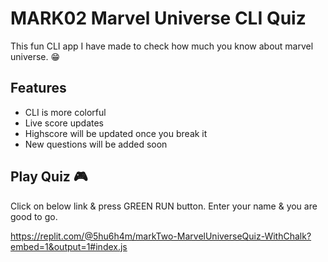 
# MARK02 Marvel Universe CLI Quiz

This fun CLI app I have made to check how much you know about marvel universe. 😁

## Features

- CLI is more colorful
- Live score updates
- Highscore will be updated once you break it
- New questions will be added soon

## Play Quiz 🎮

Click on below link & press GREEN RUN button.
Enter your name & you are good to go. 

https://replit.com/@5hu6h4m/markTwo-MarvelUniverseQuiz-WithChalk?embed=1&output=1#index.js